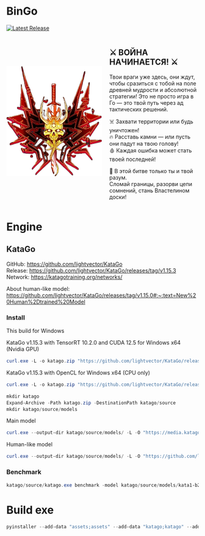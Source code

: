 # <a name="manual"></a> BinGo

[![Latest Release](http://img.shields.io/github/release/d-code000/BinGo?label=download)](https://github.com/d-code000/BinGo/releases)

<div style="display: flex; align-items: center;">
    <img src="resources/img/difficult/Ultra-Nightmare.png" alt="Ultra-Nightmare" width="250" style="margin-right: 20px;"/>
    <div>
        <h2>⚔️ ВОЙНА НАЧИНАЕТСЯ! ⚔️</h2>
        <p>
            Твои враги уже здесь, они ждут, чтобы сразиться с тобой на поле древней мудрости и абсолютной стратегии! Это не просто игра в Го — это твой путь через ад тактических решений.
        </p>
        <p>
            ☠️ Захвати территории или будь уничтожен!<br>
            🔥 Расставь камни — или пусть они падут на твою голову!<br>
            🩸 Каждая ошибка может стать твоей последней!<br>
        </p>
        <p>
            🌌 В этой битве только ты и твой разум.<br>
            Сломай границы, разорви цепи сомнений, стань Властелином доски!
        </p>
    </div>
</div>


# Engine

## KataGo

GitHub: https://github.com/lightvector/KataGo  
Release: https://github.com/lightvector/KataGo/releases/tag/v1.15.3  
Network: https://katagotraining.org/networks/

About human-like model: https://github.com/lightvector/KataGo/releases/tag/v1.15.0#:~:text=New%20Human%2Dtrained%20Model

### Install
This build for Windows

KataGo v1.15.3 with TensorRT 10.2.0 and CUDA 12.5 for Windows x64 (Nvidia GPU)
```powershell
curl.exe -L -o katago.zip "https://github.com/lightvector/KataGo/releases/download/v1.15.3/katago-v1.15.3-trt10.2.0-cuda12.5-windows-x64.zip"
```
KataGo v1.15.3 with OpenCL for Windows x64 (CPU only)
```powershell
curl.exe -L -o katago.zip "https://github.com/lightvector/KataGo/releases/download/v1.15.3/katago-v1.15.3-opencl-windows-x64.zip"
```
```powershell
mkdir katago
Expand-Archive -Path katago.zip -DestinationPath katago/source
mkdir katago/source/models
```
Main model
```powershell
curl.exe --output-dir katago/source/models/ -L -O "https://media.katagotraining.org/uploaded/networks/models/kata1/kata1-b28c512nbt-s7944987392-d4526094999.bin.gz"
```
Human-like model
```powershell
curl.exe --output-dir katago/source/models/ -L -O "https://github.com/lightvector/KataGo/releases/download/v1.15.0/b18c384nbt-humanv0.bin.gz"
```

### Benchmark

```powershell
katago/source/katago.exe benchmark -model katago/source/models/kata1-b28c512nbt-s7944987392-d4526094999.bin.gz
```

# Build exe

```powershell
pyinstaller --add-data "assets;assets" --add-data "katago;katago" --add-data "resources;resources" --icon "assets/BinGoXDoomEternal.ico" --name bingo --windowed --onefile main.py
```